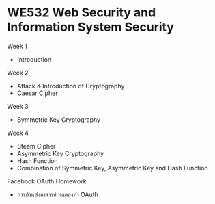 # WE532 Web Security and Information System Security

Week 1
  - Introduction

Week 2
  - Attack & Introduction of Cryptography
  - Caesar Cipher

Week 3
  - Symmetric Key Cryptography

Week 4
 - Steam Cipher
 - Asymmetric Key Cryptography
 - Hash Function
 - Combination of Symmetric Key, Asymmetric Key and Hash Function

Facebook OAuth Homework
- การบ้านส่งอาจารย์ ทดลองทำ OAuth
